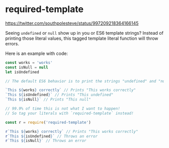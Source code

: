 # required-template

https://twitter.com/southpolesteve/status/997209218364166145

Seeing `undefined` or `null` show up in you or ES6 template strings? Instead of printing those literal values, this tagged template literal function will throw errors.

Here is an example with code:

```js
const works = 'works'
const isNull = null
let isUndefined

// The default ES6 behavior is to print the strings "undefined" and "null"

`This ${works} correctly` // Prints "This works correctly"
`This ${isUndefined}` // Prints "This undefined"
`This ${isNull}` // Prints "This null"

// 99.9% of time this is not what I want to happen!
// So tag your literals with `required-template` instead!

const r = require('required-template')

r`This ${works} correctly` // Prints "This works correctly"
r`This ${isUndefined}` // Throws an error
r`This ${isNull}` // Throws an error
```

